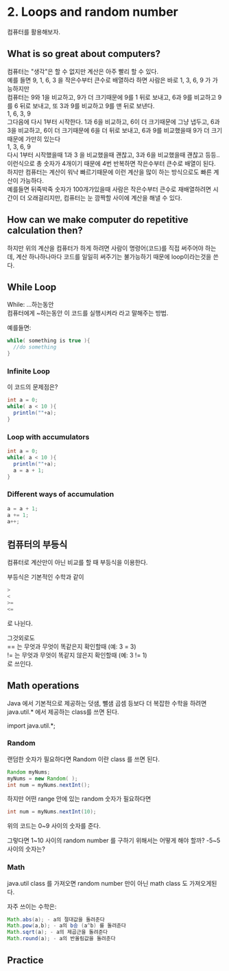 # 2. Loops and random number

컴퓨터를 활용해보자.

## What is so great about computers?

컴퓨터는 "생각"은 할 수 없지만 계산은 아주 빨리 할 수 있다.  
예를 들면 9, 1, 6, 3 을 작은수부터 큰수로 배열하라 하면 사람은 바로 1, 3, 6, 9 가 가능하지만  
컴퓨터는 9와 1을 비교하고, 9가 더 크기때문에 9를 1 뒤로 보내고, 6과 9를 비교하고 9를 6 뒤로 보내고, 또 3과 9를 비교하고 9를 맨 뒤로 보낸다.  
1, 6, 3, 9  
그다음에 다시 1부터 시작한다. 1과 6을 비교하고, 6이 더 크기때문에 그냥 냅두고, 6과 3을 비교하고, 6이 더 크기때문에 6을 더 뒤로 보내고, 6과 9를 비교했을때 9가 더 크기때문에 가만히 있는다  
1, 3, 6, 9  
다시 1부터 시작했을때 1과 3 을 비교했을때 괜찮고, 3과 6을 비교했을때 괜찮고 등등..  
이런식으로 총 숫자가 4개이기 때문에 4번 반복하면 작은수부터 큰수로 배열이 된다.  
하지만 컴퓨터는 계산이 워낙 빠르기때문에 이런 계산을 많이 하는 방식으로도 빠른 계산이 가능하다.  
예를들면 뒤죽박죽 숫자가 100개가있을때 사람은 작은수부터 큰수로 재배열하려면 시간이 더 오래걸리지만, 컴퓨터는 눈 깜짝할 사이에 계산을 해낼 수 있다.

## How can we make computer do repetitive calculation then?

하지만 위의 계산을 컴퓨터가 하게 하려면 사람이 명령어(코드)를 직접 써주어야 하는데, 계산 하나하나마다 코드를 일일히 써주기는 불가능하기 때문에 loop이라는것을 쓴다.

## While Loop

While: ...하는동안  
컴퓨터에게 ~하는동안 이 코드를 실행시켜라 라고 말해주는 방법.  

예를들면:  
```java
while( something is true ){  
  //do something
}
```

### Infinite Loop

이 코드의 문제점은?  
```java
int a = 0;  
while( a < 10 ){  
  println(""+a);  
}
```

### Loop with accumulators

```java
int a = 0;  
while( a < 10 ){  
  println(""+a);  
  a = a + 1;
}
```

### Different ways of accumulation

```java
a = a + 1;  
a += 1;  
a++;
```

## 컴퓨터의 부등식

컴퓨터로 계산만이 아닌 비교를 할 때 부등식을 이용한다.

부등식은 기본적인 수학과 같이  
```java
>  
<  
>=  
<=  
```
로 나뉜다.

그것외로도  
== 는 무엇과 무엇이 똑같은지 확인할때 (예: 3 = 3)  
!= 는 무엇과 무엇이 똑같지 않은지 확인할때 (예: 3 != 1)  
로 쓰인다.

## Math operations

Java 에서 기본적으로 제공하는 덧샘, 뺄샘 곱셈 등보다 더 복잡한 수학을 하려면 java.util.* 에서 제공하는 class를 쓰면 된다.

import java.util.*;

### Random

랜덤한 숫자가 필요하다면 Random 이란 class 를 쓰면 된다.

```java
Random myNums;  
myNums = new Random( );  
int num = myNums.nextInt();
```

하지만 어떤 range 안에 있는 random 숫자가 필요하다면  
```java
int num = myNums.nextInt(10);  
```
위의 코드는 0~9 사이의 숫자를 준다.

그렇다면 1~10 사이의 random number 를 구하기 위해서는 어떻게 해야 할까?
-5~5 사이의 숫자는?

### Math

java.util class 를 가져오면 random number 만이 아닌 math class 도 가져오게된다.

자주 쓰이는 수학은:

```java
Math.abs(a); - a의 절대값을 돌려준다  
Math.pow(a,b); - a의 b승 (a^b) 를 돌려준다  
Math.sqrt(a); - a의 제곱근을 돌려준다  
Math.round(a); - a의 반올림값을 돌려준다
```

## Practice
